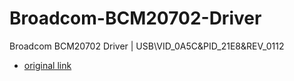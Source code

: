 # Broadcom-BCM20702-Driver
Broadcom BCM20702 Driver | USB\VID_0A5C&amp;PID_21E8&amp;REV_0112

- [original link](http://www.vck.com.cn/?list_31/60.html)
